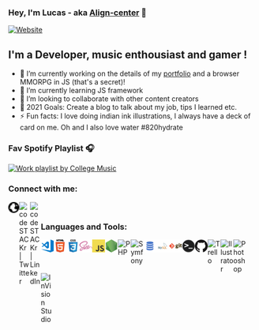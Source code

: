 ### Hey, I'm Lucas - aka [Align-center][website] 👋

[![Website](https://img.shields.io/badge/lucas_frech-ON-success?style=for-the-badge)](https://lucas-web-portfolio.herokuapp.com/)

## I'm a Developer, music enthousiast and gamer !

- 🔭 I’m currently working on the details of my [portfolio][website] and a browser MMORPG in JS (that's a secret)!
- 🌱 I’m currently learning JS framework
- 👯 I’m looking to collaborate with other content creators
- 🥅 2021 Goals: Create a blog to talk about my job, tips I learned etc.
- ⚡ Fun facts: I love doing indian ink illustrations, I always have a deck of card on me. Oh and I also love water #820hydrate

### Fav Spotify Playlist 🎧
[<img src="https://media.giphy.com/media/J5B1Y8QZnzXXbLQIBu/giphy.gif" alt="Work playlist by College Music" width="150"/>](https://open.spotify.com/playlist/0BqNP3wnkyNij0NVJizIeb?si=C10OF4VHRqOn6UUqM7eJ3A)


### Connect with me:

[<img align="left" alt="codeSTACKr.com" width="22px" src="https://raw.githubusercontent.com/iconic/open-iconic/master/svg/globe.svg" />][website]
[<img align="left" alt="codeSTACKr | Twitter" width="22px" src="https://cdn.jsdelivr.net/npm/simple-icons@v3/icons/twitter.svg" />][twitter]
[<img align="left" alt="codeSTACKr | LinkedIn" width="22px" src="https://cdn.jsdelivr.net/npm/simple-icons@v3/icons/linkedin.svg" />][linkedin]

<br />

### Languages and Tools:

<img align="left" alt="Visual Studio Code" width="26px" src="https://raw.githubusercontent.com/github/explore/80688e429a7d4ef2fca1e82350fe8e3517d3494d/topics/visual-studio-code/visual-studio-code.png" />
<img align="left" alt="HTML5" width="26px" src="https://raw.githubusercontent.com/github/explore/80688e429a7d4ef2fca1e82350fe8e3517d3494d/topics/html/html.png" />
<img align="left" alt="CSS3" width="26px" src="https://raw.githubusercontent.com/github/explore/80688e429a7d4ef2fca1e82350fe8e3517d3494d/topics/css/css.png" />
<img align="left" alt="Sass" width="26px" src="https://raw.githubusercontent.com/github/explore/80688e429a7d4ef2fca1e82350fe8e3517d3494d/topics/sass/sass.png" />
<img align="left" alt="JavaScript" width="26px" src="https://raw.githubusercontent.com/github/explore/80688e429a7d4ef2fca1e82350fe8e3517d3494d/topics/javascript/javascript.png" />
<img align="left" alt="Node.js" width="26px" src="https://raw.githubusercontent.com/github/explore/80688e429a7d4ef2fca1e82350fe8e3517d3494d/topics/nodejs/nodejs.png" />
<img align="left" alt="PHP" width="26px" src ="https://user-images.githubusercontent.com/59620383/90488698-91e1c080-e13c-11ea-83d1-e86cf3053e17.png" />
<img align="left" alt="Symfony" width="26px" src ="https://user-images.githubusercontent.com/59620383/90489217-454ab500-e13d-11ea-8ee9-7b2b0e288f69.png" />
<img align="left" alt="SQL" width="26px" src="https://raw.githubusercontent.com/github/explore/80688e429a7d4ef2fca1e82350fe8e3517d3494d/topics/sql/sql.png" />
<img align="left" alt="MySQL" width="26px" src="https://raw.githubusercontent.com/github/explore/80688e429a7d4ef2fca1e82350fe8e3517d3494d/topics/mysql/mysql.png" />
<img align="left" alt="Git" width="26px" src="https://raw.githubusercontent.com/github/explore/80688e429a7d4ef2fca1e82350fe8e3517d3494d/topics/git/git.png" />
<img align="left" alt="Terminal" width="26px" src="https://raw.githubusercontent.com/github/explore/80688e429a7d4ef2fca1e82350fe8e3517d3494d/topics/terminal/terminal.png" />
<img align="left" alt="GitHub" width="26px" src="https://raw.githubusercontent.com/github/explore/78df643247d429f6cc873026c0622819ad797942/topics/github/github.png" />
<img align="left" alt="Trello" width="26px" src="https://user-images.githubusercontent.com/59620383/90489390-82af4280-e13d-11ea-9361-8258d87a84b7.png" />
<img align="left" alt="Illustrator" width="26px" src="https://user-images.githubusercontent.com/59620383/90489577-bb4f1c00-e13d-11ea-8d4b-6d04090296a3.png" />
<img align="left" alt="Photoshop" width="26px" src="https://user-images.githubusercontent.com/59620383/90489579-bb4f1c00-e13d-11ea-9964-ef2dd0270d0c.png" />
<img align="left" alt="InVision Studio" width="26px" src="https://user-images.githubusercontent.com/59620383/90489575-bab68580-e13d-11ea-95e1-75b762473610.png" />

[website]: https://lucas-web-portfolio.herokuapp.com
[twitter]: https://twitter.com/Align_centR
[linkedin]: https://www.linkedin.com/in/lucas-frech-b111b8116/
